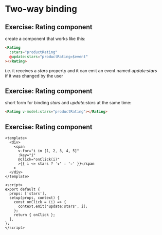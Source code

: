 # Two-way binding

## Exercise: Rating component

create a component that works like this:

```html
<Rating
  :stars="productRating"
  @update:stars="productRating=$event"
></Rating>
```

i.e. it receives a _stars_ property and it can emit an event named _update:stars_ if it was changed by the user

## Exercise: Rating component

short form for binding _stars_ and _update:stars_ at the same time:

```html
<Rating v-model:stars="productRating"></Rating>
```

## Exercise: Rating component

```vue
<template>
  <div>
    <span
      v-for="i in [1, 2, 3, 4, 5]"
      :key="i"
      @click="onClick(i)"
      >{{ i <= stars ? '★' : '☆' }}</span
    >
  </div>
</template>

<script>
export default {
  props: ['stars'],
  setup(props, context) {
    const onClick = (i) => {
      context.emit('update:stars', i);
    };
    return { onClick };
  },
};
</script>
```

